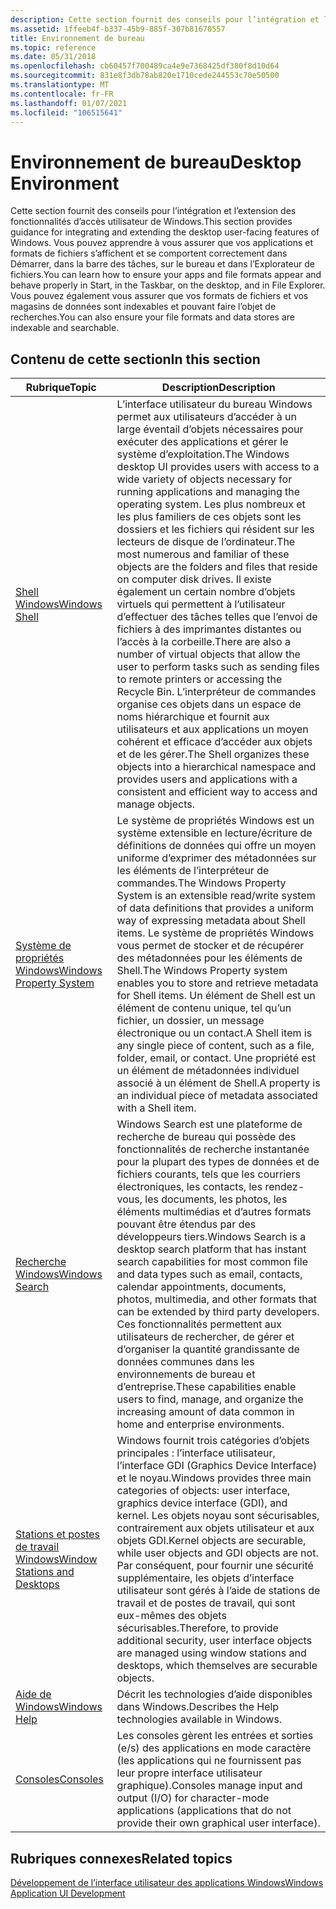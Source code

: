 ```yaml
---
description: Cette section fournit des conseils pour l’intégration et l’extension des fonctionnalités d’accès utilisateur de Windows.
ms.assetid: 1ffeeb4f-b337-45b9-885f-307b81670557
title: Environnement de bureau
ms.topic: reference
ms.date: 05/31/2018
ms.openlocfilehash: cb60457f700489ca4e9e7368425df380f8d10d64
ms.sourcegitcommit: 831e8f3db78ab820e1710cede244553c70e50500
ms.translationtype: MT
ms.contentlocale: fr-FR
ms.lasthandoff: 01/07/2021
ms.locfileid: "106515641"
---
```

# <a name="desktop-environment"></a><span data-ttu-id="f9d81-103">Environnement de bureau</span><span class="sxs-lookup"><span data-stu-id="f9d81-103">Desktop Environment</span></span>

<span data-ttu-id="f9d81-104">Cette section fournit des conseils pour l’intégration et l’extension des fonctionnalités d’accès utilisateur de Windows.</span><span class="sxs-lookup"><span data-stu-id="f9d81-104">This section provides guidance for integrating and extending the desktop user-facing features of Windows.</span></span> <span data-ttu-id="f9d81-105">Vous pouvez apprendre à vous assurer que vos applications et formats de fichiers s’affichent et se comportent correctement dans Démarrer, dans la barre des tâches, sur le bureau et dans l’Explorateur de fichiers.</span><span class="sxs-lookup"><span data-stu-id="f9d81-105">You can learn how to ensure your apps and file formats appear and behave properly in Start, in the Taskbar, on the desktop, and in File Explorer.</span></span> <span data-ttu-id="f9d81-106">Vous pouvez également vous assurer que vos formats de fichiers et vos magasins de données sont indexables et pouvant faire l’objet de recherches.</span><span class="sxs-lookup"><span data-stu-id="f9d81-106">You can also ensure your file formats and data stores are indexable and searchable.</span></span>

## <a name="in-this-section"></a><span data-ttu-id="f9d81-107">Contenu de cette section</span><span class="sxs-lookup"><span data-stu-id="f9d81-107">In this section</span></span>



| <span data-ttu-id="f9d81-108">Rubrique</span><span class="sxs-lookup"><span data-stu-id="f9d81-108">Topic</span></span>                                                                              | <span data-ttu-id="f9d81-109">Description</span><span class="sxs-lookup"><span data-stu-id="f9d81-109">Description</span></span>                                                                                                                                                                                                                                                                                                                                                                                                                                                                                                                                                                                                 |
|------------------------------------------------------------------------------------|-------------------------------------------------------------------------------------------------------------------------------------------------------------------------------------------------------------------------------------------------------------------------------------------------------------------------------------------------------------------------------------------------------------------------------------------------------------------------------------------------------------------------------------------------------------------------------------------------------------|
| [<span data-ttu-id="f9d81-110">Shell Windows</span><span class="sxs-lookup"><span data-stu-id="f9d81-110">Windows Shell</span></span>](./shell/shell-entry.md)<br/>                                      | <span data-ttu-id="f9d81-111">L’interface utilisateur du bureau Windows permet aux utilisateurs d’accéder à un large éventail d’objets nécessaires pour exécuter des applications et gérer le système d’exploitation.</span><span class="sxs-lookup"><span data-stu-id="f9d81-111">The Windows desktop UI provides users with access to a wide variety of objects necessary for running applications and managing the operating system.</span></span> <span data-ttu-id="f9d81-112">Les plus nombreux et les plus familiers de ces objets sont les dossiers et les fichiers qui résident sur les lecteurs de disque de l’ordinateur.</span><span class="sxs-lookup"><span data-stu-id="f9d81-112">The most numerous and familiar of these objects are the folders and files that reside on computer disk drives.</span></span> <span data-ttu-id="f9d81-113">Il existe également un certain nombre d’objets virtuels qui permettent à l’utilisateur d’effectuer des tâches telles que l’envoi de fichiers à des imprimantes distantes ou l’accès à la corbeille.</span><span class="sxs-lookup"><span data-stu-id="f9d81-113">There are also a number of virtual objects that allow the user to perform tasks such as sending files to remote printers or accessing the Recycle Bin.</span></span> <span data-ttu-id="f9d81-114">L’interpréteur de commandes organise ces objets dans un espace de noms hiérarchique et fournit aux utilisateurs et aux applications un moyen cohérent et efficace d’accéder aux objets et de les gérer.</span><span class="sxs-lookup"><span data-stu-id="f9d81-114">The Shell organizes these objects into a hierarchical namespace and provides users and applications with a consistent and efficient way to access and manage objects.</span></span><br/> |
| [<span data-ttu-id="f9d81-115">Système de propriétés Windows</span><span class="sxs-lookup"><span data-stu-id="f9d81-115">Windows Property System</span></span>](./properties/windows-properties-system.md)<br/>         | <span data-ttu-id="f9d81-116">Le système de propriétés Windows est un système extensible en lecture/écriture de définitions de données qui offre un moyen uniforme d’exprimer des métadonnées sur les éléments de l’interpréteur de commandes.</span><span class="sxs-lookup"><span data-stu-id="f9d81-116">The Windows Property System is an extensible read/write system of data definitions that provides a uniform way of expressing metadata about Shell items.</span></span> <span data-ttu-id="f9d81-117">Le système de propriétés Windows vous permet de stocker et de récupérer des métadonnées pour les éléments de Shell.</span><span class="sxs-lookup"><span data-stu-id="f9d81-117">The Windows Property system enables you to store and retrieve metadata for Shell items.</span></span> <span data-ttu-id="f9d81-118">Un élément de Shell est un élément de contenu unique, tel qu’un fichier, un dossier, un message électronique ou un contact.</span><span class="sxs-lookup"><span data-stu-id="f9d81-118">A Shell item is any single piece of content, such as a file, folder, email, or contact.</span></span> <span data-ttu-id="f9d81-119">Une propriété est un élément de métadonnées individuel associé à un élément de Shell.</span><span class="sxs-lookup"><span data-stu-id="f9d81-119">A property is an individual piece of metadata associated with a Shell item.</span></span><br/>                                                                                                                                                                             |
| [<span data-ttu-id="f9d81-120">Recherche Windows</span><span class="sxs-lookup"><span data-stu-id="f9d81-120">Windows Search</span></span>](./search/windows-search.md)<br/>                                 | <span data-ttu-id="f9d81-121">Windows Search est une plateforme de recherche de bureau qui possède des fonctionnalités de recherche instantanée pour la plupart des types de données et de fichiers courants, tels que les courriers électroniques, les contacts, les rendez-vous, les documents, les photos, les éléments multimédias et d’autres formats pouvant être étendus par des développeurs tiers.</span><span class="sxs-lookup"><span data-stu-id="f9d81-121">Windows Search is a desktop search platform that has instant search capabilities for most common file and data types such as email, contacts, calendar appointments, documents, photos, multimedia, and other formats that can be extended by third party developers.</span></span> <span data-ttu-id="f9d81-122">Ces fonctionnalités permettent aux utilisateurs de rechercher, de gérer et d’organiser la quantité grandissante de données communes dans les environnements de bureau et d’entreprise.</span><span class="sxs-lookup"><span data-stu-id="f9d81-122">These capabilities enable users to find, manage, and organize the increasing amount of data common in home and enterprise environments.</span></span><br/>                                                                                                                                                                                    |
| [<span data-ttu-id="f9d81-123">Stations et postes de travail Windows</span><span class="sxs-lookup"><span data-stu-id="f9d81-123">Window Stations and Desktops</span></span>](./winstation/window-stations-and-desktops.md)<br/> | <span data-ttu-id="f9d81-124">Windows fournit trois catégories d’objets principales : l’interface utilisateur, l’interface GDI (Graphics Device Interface) et le noyau.</span><span class="sxs-lookup"><span data-stu-id="f9d81-124">Windows provides three main categories of objects: user interface, graphics device interface (GDI), and kernel.</span></span> <span data-ttu-id="f9d81-125">Les objets noyau sont sécurisables, contrairement aux objets utilisateur et aux objets GDI.</span><span class="sxs-lookup"><span data-stu-id="f9d81-125">Kernel objects are securable, while user objects and GDI objects are not.</span></span> <span data-ttu-id="f9d81-126">Par conséquent, pour fournir une sécurité supplémentaire, les objets d’interface utilisateur sont gérés à l’aide de stations de travail et de postes de travail, qui sont eux-mêmes des objets sécurisables.</span><span class="sxs-lookup"><span data-stu-id="f9d81-126">Therefore, to provide additional security, user interface objects are managed using window stations and desktops, which themselves are securable objects.</span></span><br/>                                                                                                                                                                                                                                              |
| [<span data-ttu-id="f9d81-127">Aide de Windows</span><span class="sxs-lookup"><span data-stu-id="f9d81-127">Windows Help</span></span>](/windows/win32/api/winuser/nf-winuser-winhelpa)<br/>                                        | <span data-ttu-id="f9d81-128">Décrit les technologies d’aide disponibles dans Windows.</span><span class="sxs-lookup"><span data-stu-id="f9d81-128">Describes the Help technologies available in Windows.</span></span><br/>                                                                                                                                                                                                                                                                                                                                                                                                                                                                                                                                            |
| [<span data-ttu-id="f9d81-129">Consoles</span><span class="sxs-lookup"><span data-stu-id="f9d81-129">Consoles</span></span>](/windows/console/character-mode-applications)<br/>                        | <span data-ttu-id="f9d81-130">Les consoles gèrent les entrées et sorties (e/s) des applications en mode caractère (les applications qui ne fournissent pas leur propre interface utilisateur graphique).</span><span class="sxs-lookup"><span data-stu-id="f9d81-130">Consoles manage input and output (I/O) for character-mode applications (applications that do not provide their own graphical user interface).</span></span><br/>                                                                                                                                                                                                                                                                                                                                                                                                                                                    |



 

## <a name="related-topics"></a><span data-ttu-id="f9d81-131">Rubriques connexes</span><span class="sxs-lookup"><span data-stu-id="f9d81-131">Related topics</span></span>

<dl> <dt>

[<span data-ttu-id="f9d81-132">Développement de l’interface utilisateur des applications Windows</span><span class="sxs-lookup"><span data-stu-id="f9d81-132">Windows Application UI Development</span></span>](./windows-application-ui-development.md)
</dt> </dl>

 

 
